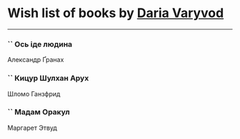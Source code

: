 # Wish list of books by [Daria Varyvod](https://www.facebook.com/profile.php?id=829893410524253)
---

### `` Ось іде людина
Александр Ґранах

### `` Кицур Шулхан Арух
Шломо Ганзфрид

### `` Мадам Оракул
Маргарет Этвуд

